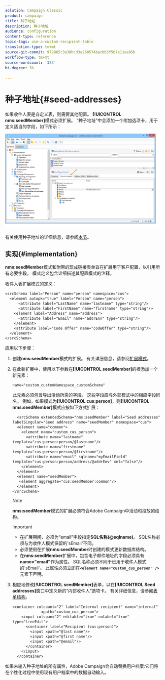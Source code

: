 ```yaml
---
solution: Campaign Classic
product: campaign
title: 种子地址
description: 种子地址
audience: configuration
content-type: reference
topic-tags: use-a-custom-recipient-table
translation-type: tm+mt
source-git-commit: 972885c3a38bcd3a260574bacbb3f507e11ae05b
workflow-type: tm+mt
source-wordcount: '323'
ht-degree: 3%

---
```



# 种子地址{#seed-addresses}

如果收件人表是自定义表，则需要其他配置。 **[!UICONTROL nms:seedMember]**&#x200B;模式必须扩展。 “种子地址”中会添加一个附加选项卡，用于定义适当的字段，如下所示：

![](assets/s_ncs_user_seedlist_new_tab.png)

有关使用种子地址的详细信息，请参阅[本节](../../delivery/using/about-seed-addresses.md)。

## 实现{#implementation}

**nms:seedMember**&#x200B;模式和附带的现成链接表单旨在扩展用于客户配置，以引用所有必要字段。 模式定义包含详细描述其配置模式的注释。

收件人表扩展模式的定义：

```
<srcSchema label="Person" name="person" namespace="cus">
  <element autopk="true" label="Person" name="person">
      <attribute label="LastName" name="lastname" type="string"/>
      <attribute label="FirstName" name="firstname" type="string"/>
    <element label="Address" name="address">
      <attribute label="Email" name="addrEnv" type="string"/>
    </element>
    <attribute label="Code Offer" name="codeOffer" type="string"/>
  </element>
</srcSchema>
```

应用以下步骤：

1. 创建&#x200B;**nms:seedMember**&#x200B;模式的扩展。 有关详细信息，请参阅[扩展模式](../../configuration/using/extending-a-schema.md)。
1. 在此新扩展中，使用以下参数在&#x200B;**[!UICONTROL seedMember]**&#x200B;的根添加一个新元素：

   ```
   name="custom_customNamespace_customSchema"
   ```

   此元素必须包含导出活动所需的字段。 这些字段应与外部模式中的相应字段同名。 例如，如果模式为&#x200B;**[!UICONTROL cus:person]**，则&#x200B;**[!UICONTROL nms:seedMember]**&#x200B;模式应按如下方式扩展：

   ```
     <srcSchema extendedSchema="nms:seedMember" label="Seed addresses" labelSingular="Seed address" name="seedMember" namespace="cus">
     <element name="common">
       <element name="custom_cus_person">
         <attribute name="lastname" template="cus:person:person/@lastname"/>
         <attribute name="firstname" template="cus:person:person/@firstname"/>
         <attribute name="email" sqlname="myEmailField" template="cus:person:person/address/@addrEnv" xml="false"/>
       </element>
     </element>
     <element name="seedMember">
      <element aggregate="cus:seedMember:common"/>
     </element>
   </srcSchema>
   ```

   >[!NOTE]
   >
   >**nms:seedMember**&#x200B;模式的扩展必须符合Adobe Campaign中活动和投放的结构。

   >[!IMPORTANT]
   >
   >
   >    
   >    
   >    * 在扩展期间，必须为“email”字段指定&#x200B;**SQL名称(@sqlname)**。 SQL名称必须与为收件人模式保留的&#39;sEmail&#39;不同。
   >    * 必须使用在扩展&#x200B;**nms:seedMember**&#x200B;时创建的模式更新数据库结构。
   >    * 在&#x200B;**nms:seedMember**&#x200B;扩展中，包含电子邮件地址的字段必须具有&#x200B;**name=&quot;email&quot;**&#x200B;作为属性。 SQL名称必须不同于已用于收件人模式的&#39;sEmail&#39;。 此属性必须立即在&#x200B;**`<element name="custom_cus_person" />`**&#x200B;元素下声明。


1. 相应地修改&#x200B;**[!UICONTROL seedMember]**&#x200B;表单，以在&#x200B;**[!UICONTROL Seed addresses]**&#x200B;窗口中定义新的“内部收件人”选项卡。 有关详细信息，请参阅[表单结构](../../configuration/using/form-structure.md)。

   ```
   <container colcount="2" label="Internal recipient" name="internal"
                xpath="custom_cus_person">
       <input colspan="2" editable="true" nolabel="true" type="treeEdit">
         <container label="Recipient (cus:person)">
           <input xpath="@last name"/>
           <input xpath="@first name"/>
           <input xpath="@email"/>
         </container>
       </input>
     </container>
   ```

如果未输入种子地址的所有属性，Adobe Campaign会自动替换用户档案:它们将在个性化过程中使用现有用户档案中的数据自动输入。
